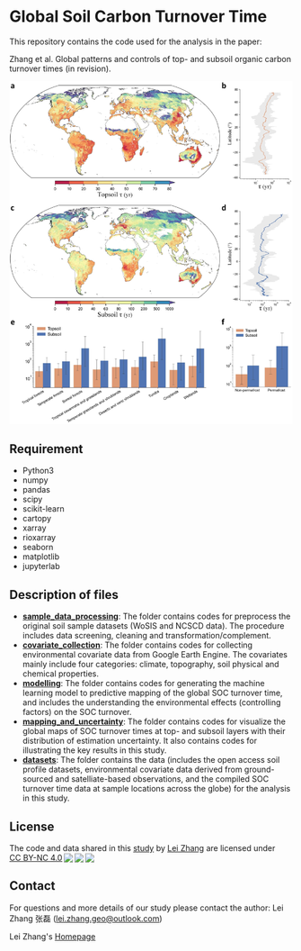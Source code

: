 # Global Soil Carbon Turnover Time
This repository contains the code used for the analysis in the paper:

Zhang et al. Global patterns and controls of top- and subsoil organic carbon turnover times (in revision).

![global_soc_turnover_map](./figure.jpg)

## Requirement
- Python3
- numpy
- pandas
- scipy
- scikit-learn
- cartopy
- xarray
- rioxarray
- seaborn
- matplotlib
- jupyterlab

## Description of files
- [**sample_data_processing**](https://github.com/leizhang-geo/global_soil_carbon_turnover_time/tree/main/sample_data_processing): The folder contains codes for preprocess the original soil sample datasets (WoSIS and NCSCD data). The procedure includes data screening, cleaning and transformation/complement.
- [**covariate_collection**](https://github.com/leizhang-geo/global_soil_carbon_turnover_time/tree/main/covariate_collection): The folder contains codes for collecting environmental covariate data from Google Earth Engine. The covariates mainly include four categories: climate, topography, soil physical and chemical properties.
- [**modelling**](https://github.com/leizhang-geo/global_soil_carbon_turnover_time/tree/main/modelling): The folder contains codes for generating the machine learning model to predictive mapping of the global SOC turnover time, and includes the understanding the environmental effects (controlling factors) on the SOC turnover.
- [**mapping_and_uncertainty**](https://github.com/leizhang-geo/global_soil_carbon_turnover_time/tree/main/mapping_and_uncertainty): The folder contains codes for visualize the global maps of SOC turnover times at top- and subsoil layers with their distribution of estimation uncertainty. It also contains codes for illustrating the key results in this study.
- [**datasets**](https://github.com/leizhang-geo/global_soil_carbon_turnover_time/tree/main/datasets): The folder contains the data (includes the open access soil profile datasets, environmental covariate data derived from ground-sourced and satelliate-based observations, and the compiled SOC turnover time data at sample locations across the globe) for the analysis in this study.

## License

The code and data shared in this <a xmlns:cc="http://creativecommons.org/ns#" xmlns:dct="http://purl.org/dc/terms/"><a property="dct:title" rel="cc:attributionURL" href="https://github.com/leizhang-geo/global_soil_carbon_turnover_time.git">study</a> by <a rel="cc:attributionURL dct:creator" property="cc:attributionName" href="https://leizhang-geo.github.io">Lei Zhang</a> are licensed under <a href="http://creativecommons.org/licenses/by-nc/4.0/?ref=chooser-v1" target="_blank" rel="license noopener noreferrer" style="display:inline-block;">CC BY-NC 4.0<img style="height:22px!important;margin-left:3px;vertical-align:text-bottom;" src="https://mirrors.creativecommons.org/presskit/icons/cc.svg?ref=chooser-v1"><img style="height:22px!important;margin-left:3px;vertical-align:text-bottom;" src="https://mirrors.creativecommons.org/presskit/icons/by.svg?ref=chooser-v1"><img style="height:22px!important;margin-left:3px;vertical-align:text-bottom;" src="https://mirrors.creativecommons.org/presskit/icons/nc.svg?ref=chooser-v1"></a></p>

## Contact

For questions and more details of our study please contact the author: Lei Zhang 张磊 (lei.zhang.geo@outlook.com)

Lei Zhang's [Homepage](https://leizhang-geo.github.io/)
